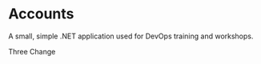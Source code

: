 Accounts
========

A small, simple .NET application used for DevOps training and workshops.

Three Change
